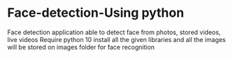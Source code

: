 # Face-detection-Using python
 Face detection application able to detect face from photos, stored videos, live videos Require python 10 install all the given libraries and all the images will be stored on images folder for face recognition
